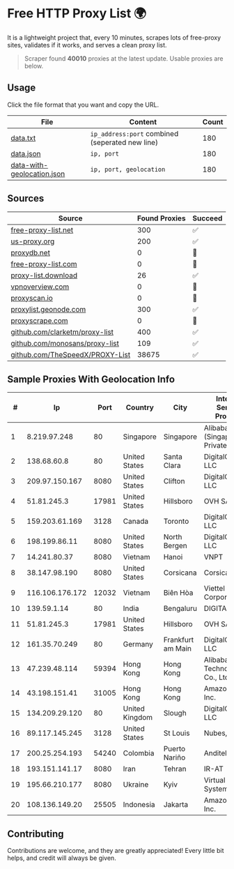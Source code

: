 
# Free HTTP Proxy List 🌍

It is a lightweight project that, every 10 minutes, scrapes lots of free-proxy sites, validates if it works, and serves a clean proxy list.


> Scraper found **40010** proxies at the latest update. Usable proxies are below.

## Usage

Click the file format that you want and copy the URL.


|File|Content|Count|
|----|-------|-----|
|[data.txt](https://raw.githubusercontent.com/themiralay/Proxy-List-World/master/data.txt)|`ip_address:port` combined (seperated new line)|180|
|[data.json](https://raw.githubusercontent.com/themiralay/Proxy-List-World/master/data.json)|`ip, port`|180|
|[data-with-geolocation.json](https://raw.githubusercontent.com/themiralay/Proxy-List-World/master/data-with-geolocation.json)|`ip, port, geolocation`|180|

## Sources

|Source|Found Proxies|Succeed|
|------|-------------|-------|
|[free-proxy-list.net](https://free-proxy-list.net)|300|✅|
|[us-proxy.org](https://www.us-proxy.org)|200|✅|
|[proxydb.net](http://proxydb.net)|0|🚫|
|[free-proxy-list.com](https://free-proxy-list.com/?page=&port=&type%5B%5D=http&type%5B%5D=https&up_time=0&search=Search)|0|🚫|
|[proxy-list.download](https://www.proxy-list.download/HTTP)|26|✅|
|[vpnoverview.com](https://vpnoverview.com/privacy/anonymous-browsing/free-proxy-servers)|0|🚫|
|[proxyscan.io](https://www.proxyscan.io)|0|🚫|
|[proxylist.geonode.com](https://proxylist.geonode.com/api/proxy-list?limit=300&page=1&sort_by=lastChecked&sort_type=desc&protocols=http,https)|300|✅|
|[proxyscrape.com](https://api.proxyscrape.com/v2/?request=displayproxies&protocol=http&timeout=10000&country=all&ssl=all&anonymity=all)|0|🚫|
|[github.com/clarketm/proxy-list](https://raw.githubusercontent.com/clarketm/proxy-list/master/proxy-list-raw.txt)|400|✅|
|[github.com/monosans/proxy-list](https://raw.githubusercontent.com/monosans/proxy-list/main/proxies/http.txt)|109|✅|
|[github.com/TheSpeedX/PROXY-List](https://raw.githubusercontent.com/TheSpeedX/PROXY-List/master/http.txt)|38675|✅|


## Sample Proxies With Geolocation Info

|#|Ip|Port|Country|City|Internet Service Provider|
|-|--|----|-------|----|-------------------------|
|1|8.219.97.248|80|Singapore|Singapore|Alibaba Cloud (Singapore) Private Limited|
|2|138.68.60.8|80|United States|Santa Clara|DigitalOcean, LLC|
|3|209.97.150.167|8080|United States|Clifton|DigitalOcean, LLC|
|4|51.81.245.3|17981|United States|Hillsboro|OVH SAS|
|5|159.203.61.169|3128|Canada|Toronto|DigitalOcean, LLC|
|6|198.199.86.11|8080|United States|North Bergen|DigitalOcean, LLC|
|7|14.241.80.37|8080|Vietnam|Hanoi|VNPT|
|8|38.147.98.190|8080|United States|Corsicana|Corsicana ISD|
|9|116.106.176.172|12032|Vietnam|Biên Hòa|Viettel Corporation|
|10|139.59.1.14|80|India|Bengaluru|DIGITALOCEAN|
|11|51.81.245.3|17981|United States|Hillsboro|OVH SAS|
|12|161.35.70.249|80|Germany|Frankfurt am Main|DigitalOcean, LLC|
|13|47.239.48.114|59394|Hong Kong|Hong Kong|Alibaba (US) Technology Co., Ltd.|
|14|43.198.151.41|31005|Hong Kong|Hong Kong|Amazon.com, Inc.|
|15|134.209.29.120|80|United Kingdom|Slough|DigitalOcean, LLC|
|16|89.117.145.245|3128|United States|St Louis|Nubes, LLC|
|17|200.25.254.193|54240|Colombia|Puerto Nariño|Anditel S.A.S.|
|18|193.151.141.17|8080|Iran|Tehran|IR-AT|
|19|195.66.210.177|8080|Ukraine|Kyiv|Virtual Systems LLC|
|20|108.136.149.20|25505|Indonesia|Jakarta|Amazon.com, Inc.|



## Contributing

Contributions are welcome, and they are greatly appreciated! Every
little bit helps, and credit will always be given.

